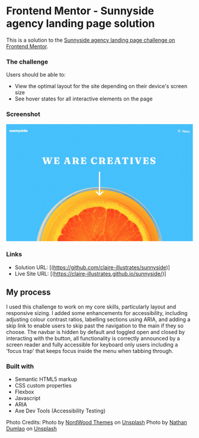 # Frontend Mentor - Sunnyside agency landing page solution

This is a solution to the [Sunnyside agency landing page challenge on Frontend Mentor](https://www.frontendmentor.io/challenges/sunnyside-agency-landing-page-7yVs3B6ef).

### The challenge

Users should be able to:

- View the optimal layout for the site depending on their device's screen size
- See hover states for all interactive elements on the page

### Screenshot

![](./screenshot.jpeg)


### Links

- Solution URL: [(https://github.com/claire-illustrates/sunnyside)]
- Live Site URL: [(https://claire-illustrates.github.io/sunnyside/)]

## My process

I used this challenge to work on my core skills, particularly layout and responsive sizing. I added some enhancements for accessibility, including adjusting colour contrast ratios, labelling sections using ARIA, and adding a skip link to enable users to skip past the navigation to the main if they so choose.  The navbar is hidden by default and toggled open and closed by interacting with the button, all functionality is correctly announced by a screen reader and fully accessible for keyboard only users including a 'focus trap' that keeps focus inside the menu when tabbing through. 

### Built with

- Semantic HTML5 markup
- CSS custom properties
- Flexbox
- Javascript
- ARIA
- Axe Dev Tools (Accessibility Testing)


Photo Credits:
Photo by <a href="https://unsplash.com/@nordwood?utm_source=unsplash&utm_medium=referral&utm_content=creditCopyText">NordWood Themes</a> on <a href="https://unsplash.com/photos/ivP3TYdLvw0?utm_source=unsplash&utm_medium=referral&utm_content=creditCopyText">Unsplash</a>
Photo by <a href="https://unsplash.com/@nate_dumlao?utm_source=unsplash&utm_medium=referral&utm_content=creditCopyText">Nathan Dumlao</a> on <a href="https://unsplash.com/photos/KixfBEdyp64?utm_source=unsplash&utm_medium=referral&utm_content=creditCopyText">Unsplash</a>
  
  
